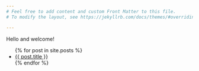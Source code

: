 ```yaml
---
# Feel free to add content and custom Front Matter to this file.
# To modify the layout, see https://jekyllrb.com/docs/themes/#overriding-theme-defaults

---
```

Hello and welcome!

<ul>
  {% for post in site.posts %}
    <li>
      <a href="{{ post.url }}">{{ post.title }}</a>
    </li>
  {% endfor %}
</ul>